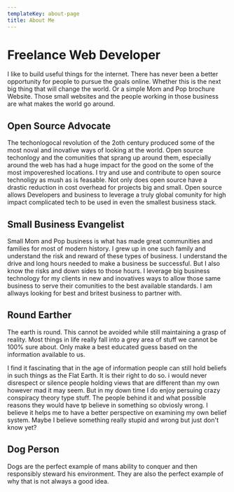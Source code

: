 ```yaml
---
templateKey: about-page
title: About Me
---
```

# Freelance Web Developer
<!-- TODO: Rewrite -->
I like to build useful things for the internet. There has never been a better opportunity for people to pursue the goals online. Whether this is the next big thing that will change the world. Or a simple Mom and Pop brochure Website. Those small websites and the people working in those business are what makes the world go around.

## Open Source Advocate

The techonlogocal revolution of the 2oth century produced some of the most noval and inovative ways of looking at the world. Open source techonlogy and the comunities that sprang up around them, especially around the web has had a huge impact for the good on the some of the most impovereshed locations. I try and use and contribute to open source technoligy as mush as is feasable. Not only does open source have a drastic reduction in cost overhead for projects big and small. Open source allows Developers and business to leverage a truly global comunity for high impact complicated tech to be used in even the smallest business stack.

## Small Business Evangelist

Small Mom and Pop business is what has made great communities and families for most of modern history. I grew up in one such family and understand the risk and reward of these types of business. I understand the drive and long hours needed to make a business be successful. But I also know the risks and down sides to those hours. I leverage big business technology for my clients in new and inovatives ways to allow those same business to serve their comunities to the best available standards. I am allways looking for best and britest business to partner with.

## Round Earther

The earth is round. This cannot be avoided while still maintaining a grasp of reality. Most things in life really fall into a grey area of stuff we cannot be 100% sure about. Only make a best educated guess based on the information available to us.

I find it fascinating that in the age of information people can still hold beliefs in such things as the Flat Earth. It is their right to do so. i would never disrespect or silence people holding views that are different than my own however mad it may seem. But in my down time I do enjoy persuing crazy conspiracy theory type stuff. The people behind it and what possible reasons they would have tp believe in something so obviosly wrong. I believe it helps me to have a better perspective on examining my own belief system. Maybe I believe something really stupid and wrong but just don't know yet?

## Dog Person

Dogs are the perfect example of mans ability to conquer and then responsibly steward his environment. They are also the perfect example of why that is not always a good idea.
